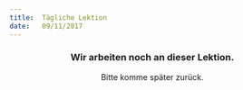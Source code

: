 ```yaml
---
title:  Tägliche Lektion
date:   09/11/2017
---
```


### <center>Wir arbeiten noch an dieser Lektion.</center>
<center>Bitte komme später zurück.</center>